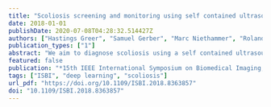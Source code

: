 ```yaml
---
title: "Scoliosis screening and monitoring using self contained ultrasound and neural networks"
date: 2018-01-01
publishDate: 2020-07-08T04:28:32.514427Z
authors: ["Hastings Greer", "Samuel Gerber", "Marc Niethammer", "Roland Kwitt", "Matt McCormick", "Deepak Roy Chittajallu", "Neal Siekierski", "Matthew Oetgen", "Kevin Cleary", "Stephen R. Aylward"]
publication_types: ["1"]
abstract: "We aim to diagnose scoliosis using a self contained ultrasound device that does not require significant training to operate. The device knows its angle relative to vertical using an embedded inertial measurement unit, and it estimates its angle relative to a vertebrae using a neural network analysis of its ultrasound images. The composition of those angles defines the angle of a vertebrae from vertical. The maximum difference between vertebrae angles collected from a scan of a spine yields the Cobb angle measure that is used to quantify scoliosis severity."
featured: false
publication: "*15th IEEE International Symposium on Biomedical Imaging, ISBI 2018, Washington, DC, USA, April 4-7, 2018*"
tags: ["ISBI", "deep learning", "scoliosis"]
url_pdf: "https://doi.org/10.1109/ISBI.2018.8363857"
doi: "10.1109/ISBI.2018.8363857"
---
```


